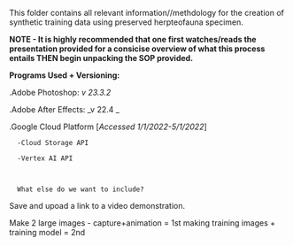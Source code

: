 This folder contains all relevant information//methdology for the creation of synthetic training data using preserved herpteofauna specimen. 

**NOTE - It is highly recommended that one first watches/reads the presentation provided for a consicise overview of what this process entails THEN begin unpacking the SOP provided.**


**Programs Used + Versioning:**

  .Adobe Photoshop: _v 23.3.2_
  
  .Adobe After Effects: _v 22.4 _
  
  .Google Cloud Platform [_Accessed 1/1/2022-5/1/2022_]
    
      -Cloud Storage API
      
      -Vertex AI API
      
      
      
      What else do we want to include?
      
Save and upoad a link to a video demonstration. 

Make 2 large images - capture+animation = 1st
                      making training images + training model = 2nd 

